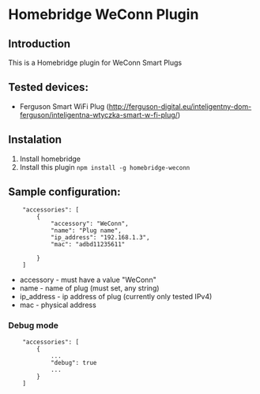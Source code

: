 # Homebridge WeConn Plugin

## Introduction

This is a Homebridge plugin for WeConn Smart Plugs

## Tested devices:

- Ferguson Smart WiFi Plug (http://ferguson-digital.eu/inteligentny-dom-ferguson/inteligentna-wtyczka-smart-w-fi-plug/)

## Instalation

1. Install homebridge 
2. Install this plugin `npm install -g homebridge-weconn`

## Sample configuration:

        "accessories": [
            {
                "accessory": "WeConn",
                "name": "Plug name",
                "ip_address": "192.168.1.3",
                "mac": "adbd11235611"
                
            }
        ]

 * accessory - must have a value "WeConn"
 * name - name of plug (must set, any string)
 * ip_address - ip address of plug (currently only tested IPv4)
 * mac - physical address

### Debug mode

        "accessories": [
            {
                ...
                "debug": true
                ...
            }
        ]
